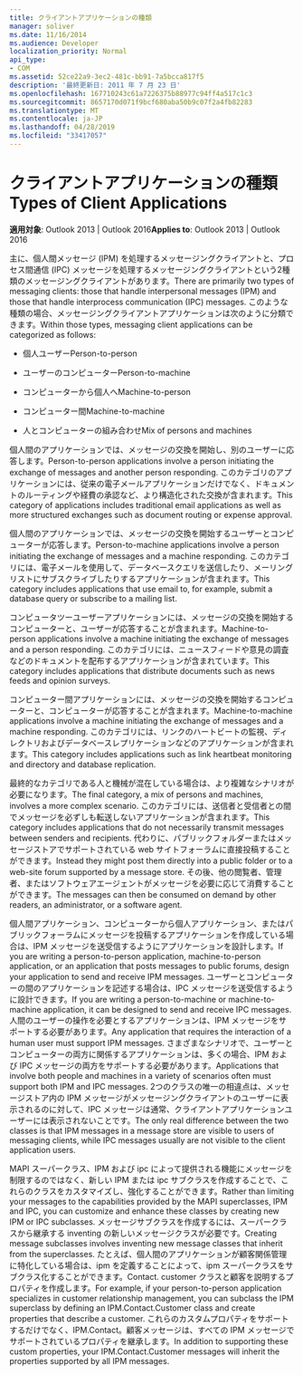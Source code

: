 ```yaml
---
title: クライアントアプリケーションの種類
manager: soliver
ms.date: 11/16/2014
ms.audience: Developer
localization_priority: Normal
api_type:
- COM
ms.assetid: 52ce22a9-3ec2-481c-bb91-7a5bcca817f5
description: '最終更新日: 2011 年 7 月 23 日'
ms.openlocfilehash: 167710243c61a7226375b88977c94ff4a517c1c3
ms.sourcegitcommit: 8657170d071f9bcf680aba50b9c07f2a4fb82283
ms.translationtype: MT
ms.contentlocale: ja-JP
ms.lasthandoff: 04/28/2019
ms.locfileid: "33417057"
---
```

# <a name="types-of-client-applications"></a><span data-ttu-id="fe972-103">クライアントアプリケーションの種類</span><span class="sxs-lookup"><span data-stu-id="fe972-103">Types of Client Applications</span></span>

  
  
<span data-ttu-id="fe972-104">**適用対象**: Outlook 2013 | Outlook 2016</span><span class="sxs-lookup"><span data-stu-id="fe972-104">**Applies to**: Outlook 2013 | Outlook 2016</span></span> 
  
<span data-ttu-id="fe972-105">主に、個人間メッセージ (IPM) を処理するメッセージングクライアントと、プロセス間通信 (IPC) メッセージを処理するメッセージングクライアントという2種類のメッセージングクライアントがあります。</span><span class="sxs-lookup"><span data-stu-id="fe972-105">There are primarily two types of messaging clients: those that handle interpersonal messages (IPM) and those that handle interprocess communication (IPC) messages.</span></span> <span data-ttu-id="fe972-106">このような種類の場合、メッセージングクライアントアプリケーションは次のように分類できます。</span><span class="sxs-lookup"><span data-stu-id="fe972-106">Within those types, messaging client applications can be categorized as follows:</span></span>
  
- <span data-ttu-id="fe972-107">個人ユーザー</span><span class="sxs-lookup"><span data-stu-id="fe972-107">Person-to-person</span></span>
    
- <span data-ttu-id="fe972-108">ユーザーのコンピューター</span><span class="sxs-lookup"><span data-stu-id="fe972-108">Person-to-machine</span></span>
    
- <span data-ttu-id="fe972-109">コンピューターから個人へ</span><span class="sxs-lookup"><span data-stu-id="fe972-109">Machine-to-person</span></span>
    
- <span data-ttu-id="fe972-110">コンピューター間</span><span class="sxs-lookup"><span data-stu-id="fe972-110">Machine-to-machine</span></span>
    
- <span data-ttu-id="fe972-111">人とコンピューターの組み合わせ</span><span class="sxs-lookup"><span data-stu-id="fe972-111">Mix of persons and machines</span></span>
    
<span data-ttu-id="fe972-112">個人間のアプリケーションでは、メッセージの交換を開始し、別のユーザーに応答します。</span><span class="sxs-lookup"><span data-stu-id="fe972-112">Person-to-person applications involve a person initiating the exchange of messages and another person responding.</span></span> <span data-ttu-id="fe972-113">このカテゴリのアプリケーションには、従来の電子メールアプリケーションだけでなく、ドキュメントのルーティングや経費の承認など、より構造化された交換が含まれます。</span><span class="sxs-lookup"><span data-stu-id="fe972-113">This category of applications includes traditional email applications as well as more structured exchanges such as document routing or expense approval.</span></span>
  
<span data-ttu-id="fe972-114">個人間のアプリケーションでは、メッセージの交換を開始するユーザーとコンピューターが応答します。</span><span class="sxs-lookup"><span data-stu-id="fe972-114">Person-to-machine applications involve a person initiating the exchange of messages and a machine responding.</span></span> <span data-ttu-id="fe972-115">このカテゴリには、電子メールを使用して、データベースクエリを送信したり、メーリングリストにサブスクライブしたりするアプリケーションが含まれます。</span><span class="sxs-lookup"><span data-stu-id="fe972-115">This category includes applications that use email to, for example, submit a database query or subscribe to a mailing list.</span></span>
  
<span data-ttu-id="fe972-116">コンピュータツーユーザーアプリケーションには、メッセージの交換を開始するコンピューターと、ユーザーが応答することが含まれます。</span><span class="sxs-lookup"><span data-stu-id="fe972-116">Machine-to-person applications involve a machine initiating the exchange of messages and a person responding.</span></span> <span data-ttu-id="fe972-117">このカテゴリには、ニュースフィードや意見の調査などのドキュメントを配布するアプリケーションが含まれています。</span><span class="sxs-lookup"><span data-stu-id="fe972-117">This category includes applications that distribute documents such as news feeds and opinion surveys.</span></span>
  
<span data-ttu-id="fe972-118">コンピューター間アプリケーションには、メッセージの交換を開始するコンピューターと、コンピューターが応答することが含まれます。</span><span class="sxs-lookup"><span data-stu-id="fe972-118">Machine-to-machine applications involve a machine initiating the exchange of messages and a machine responding.</span></span> <span data-ttu-id="fe972-119">このカテゴリには、リンクのハートビートの監視、ディレクトリおよびデータベースレプリケーションなどのアプリケーションが含まれます。</span><span class="sxs-lookup"><span data-stu-id="fe972-119">This category includes applications such as link heartbeat monitoring and directory and database replication.</span></span>
  
<span data-ttu-id="fe972-120">最終的なカテゴリである人と機械が混在している場合は、より複雑なシナリオが必要になります。</span><span class="sxs-lookup"><span data-stu-id="fe972-120">The final category, a mix of persons and machines, involves a more complex scenario.</span></span> <span data-ttu-id="fe972-121">このカテゴリには、送信者と受信者との間でメッセージを必ずしも転送しないアプリケーションが含まれます。</span><span class="sxs-lookup"><span data-stu-id="fe972-121">This category includes applications that do not necessarily transmit messages between senders and recipients.</span></span> <span data-ttu-id="fe972-122">代わりに、パブリックフォルダーまたはメッセージストアでサポートされている web サイトフォーラムに直接投稿することができます。</span><span class="sxs-lookup"><span data-stu-id="fe972-122">Instead they might post them directly into a public folder or to a web-site forum supported by a message store.</span></span> <span data-ttu-id="fe972-123">その後、他の閲覧者、管理者、またはソフトウェアエージェントがメッセージを必要に応じて消費することができます。</span><span class="sxs-lookup"><span data-stu-id="fe972-123">The messages can then be consumed on demand by other readers, an administrator, or a software agent.</span></span>
  
<span data-ttu-id="fe972-124">個人間アプリケーション、コンピューターから個人アプリケーション、またはパブリックフォーラムにメッセージを投稿するアプリケーションを作成している場合は、IPM メッセージを送受信するようにアプリケーションを設計します。</span><span class="sxs-lookup"><span data-stu-id="fe972-124">If you are writing a person-to-person application, machine-to-person application, or an application that posts messages to public forums, design your application to send and receive IPM messages.</span></span> <span data-ttu-id="fe972-125">ユーザーとコンピューターの間のアプリケーションを記述する場合は、IPC メッセージを送受信するように設計できます。</span><span class="sxs-lookup"><span data-stu-id="fe972-125">If you are writing a person-to-machine or machine-to-machine application, it can be designed to send and receive IPC messages.</span></span> <span data-ttu-id="fe972-126">人間のユーザーの操作を必要とするアプリケーションは、IPM メッセージをサポートする必要があります。</span><span class="sxs-lookup"><span data-stu-id="fe972-126">Any application that requires the interaction of a human user must support IPM messages.</span></span> <span data-ttu-id="fe972-127">さまざまなシナリオで、ユーザーとコンピューターの両方に関係するアプリケーションは、多くの場合、IPM および IPC メッセージの両方をサポートする必要があります。</span><span class="sxs-lookup"><span data-stu-id="fe972-127">Applications that involve both people and machines in a variety of scenarios often must support both IPM and IPC messages.</span></span> <span data-ttu-id="fe972-128">2つのクラスの唯一の相違点は、メッセージストア内の IPM メッセージがメッセージングクライアントのユーザーに表示されるのに対して、IPC メッセージは通常、クライアントアプリケーションユーザーには表示されないことです。</span><span class="sxs-lookup"><span data-stu-id="fe972-128">The only real difference between the two classes is that IPM messages in a message store are visible to users of messaging clients, while IPC messages usually are not visible to the client application users.</span></span> 
  
<span data-ttu-id="fe972-129">MAPI スーパークラス、IPM および ipc によって提供される機能にメッセージを制限するのではなく、新しい IPM または ipc サブクラスを作成することで、これらのクラスをカスタマイズし、強化することができます。</span><span class="sxs-lookup"><span data-stu-id="fe972-129">Rather than limiting your messages to the capabilities provided by the MAPI superclasses, IPM and IPC, you can customize and enhance these classes by creating new IPM or IPC subclasses.</span></span> <span data-ttu-id="fe972-130">メッセージサブクラスを作成するには、スーパークラスから継承する inventing の新しいメッセージクラスが必要です。</span><span class="sxs-lookup"><span data-stu-id="fe972-130">Creating message subclasses involves inventing new message classes that inherit from the superclasses.</span></span> <span data-ttu-id="fe972-131">たとえば、個人間のアプリケーションが顧客関係管理に特化している場合は、ipm を定義することによって、ipm スーパークラスをサブクラス化することができます。Contact. customer クラスと顧客を説明するプロパティを作成します。</span><span class="sxs-lookup"><span data-stu-id="fe972-131">For example, if your person-to-person application specializes in customer relationship management, you can subclass the IPM superclass by defining an IPM.Contact.Customer class and create properties that describe a customer.</span></span> <span data-ttu-id="fe972-132">これらのカスタムプロパティをサポートするだけでなく、IPM.Contact。顧客メッセージは、すべての IPM メッセージでサポートされているプロパティを継承します。</span><span class="sxs-lookup"><span data-stu-id="fe972-132">In addition to supporting these custom properties, your IPM.Contact.Customer messages will inherit the properties supported by all IPM messages.</span></span>
  


